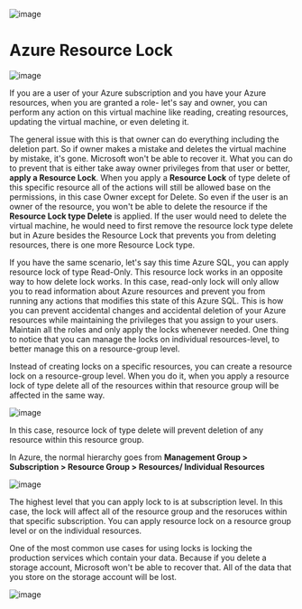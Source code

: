 ![image](https://github.com/user-attachments/assets/c78c82c2-ea23-458a-9a07-a76496aa49b6)

# Azure Resource Lock

![image](https://github.com/user-attachments/assets/96640e12-280a-4935-bf68-c2a8468dfa17)


If you are a user of your Azure subscription and you have your Azure resources, when you are granted a role- let's say and owner, you can perform any action on this virtual machine like reading, creating resources, updating the virtual machine, or even deleting it.

The general issue with this is that owner can do everything including the deletion part. So if owner makes a mistake and deletes the virtual machine by mistake, it's gone. Microsoft won't be able to recover it. What you can do to prevent that is either take away owner privileges from that user or better, **apply a Resource Lock**.
When you apply a **Resource Lock** of type delete of this specific resource all of the actions will still be allowed base on the permissions, in this case Owner except for Delete. So even if the user is an owner of the resource, you won't be able to delete the resource if the **Resource Lock type Delete** is applied. If the user would need to delete the virtual machine, he would need to first remove the resource lock type delete but in Azure besides the Resource Lock that prevents you from deleting resources, there is one more Resource Lock type. 

If you have the same scenario, let's say this time Azure SQL, you can apply resource lock of type Read-Only. This resource lock works in an opposite way to how delete lock works. In this case, read-only lock will only allow you to read information about Azure resources and prevent you from running any actions that modifies this state of this Azure SQL. This is how you can prevent accidental changes and accidental deletion of your Azure resources while maintaining the privileges that you assign to your users. Maintain all the roles and only apply the locks whenever needed.
One thing to notice that you can manage the locks on individual resources-level, to better manage this on a resource-group level. 

Instead of creating locks on a specific resources, you can create a resource lock on a resource-group level. When you do it, when you apply a resource lock of type delete all of the resources within that resource group will be affected in the same way.

![image](https://github.com/user-attachments/assets/e46d1a52-d064-452a-9ea8-e30bcde9bcbb)

In this case, resource lock of type delete will prevent deletion of any resource within this resource group.

In Azure, the normal hierarchy goes from **Management Group > Subscription > Resource Group > Resources/ Individual Resources**

![image](https://github.com/user-attachments/assets/892828dd-adeb-424a-9a76-14047a17e695)

The highest level that you can apply lock to is at subscription level. In this case, the lock will affect all of the resource group and the resoruces within that specific subscription. You can apply resource lock on a resource group level or on the individual resources.

One of the most common use cases for using locks is locking the production services which contain your data. Because if you delete a storage account, Microsoft won't be able to recover that. All of the data that you store on the storage account will be lost.

![image](https://github.com/user-attachments/assets/d9909e36-d2fa-4072-a3f4-9583cf6cc60e)

